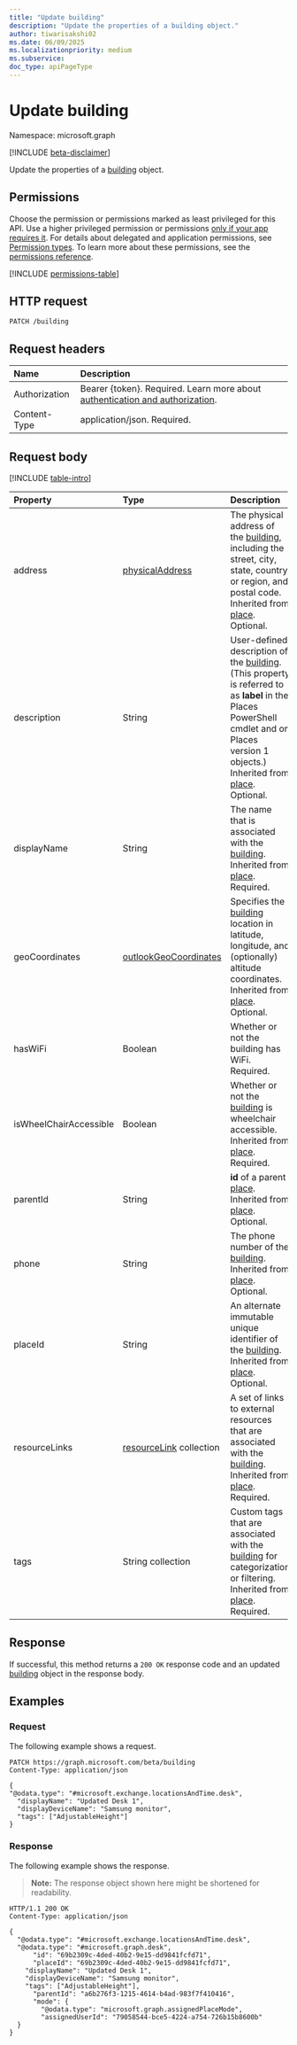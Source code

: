 ```yaml
---
title: "Update building"
description: "Update the properties of a building object."
author: tiwarisakshi02
ms.date: 06/09/2025
ms.localizationpriority: medium
ms.subservice:
doc_type: apiPageType
---
```


# Update building

Namespace: microsoft.graph

[!INCLUDE [beta-disclaimer](../../includes/beta-disclaimer.md)]

Update the properties of a [building](../resources/building.md) object.

## Permissions

Choose the permission or permissions marked as least privileged for this API. Use a higher privileged permission or permissions [only if your app requires it](/graph/permissions-overview#best-practices-for-using-microsoft-graph-permissions). For details about delegated and application permissions, see [Permission types](/graph/permissions-overview#permission-types). To learn more about these permissions, see the [permissions reference](/graph/permissions-reference).

<!-- {
  "blockType": "permissions",
  "name": "building-update-permissions"
}
-->
[!INCLUDE [permissions-table](../includes/permissions/building-update-permissions.md)]

## HTTP request

<!-- {
  "blockType": "ignored"
}
-->
``` http
PATCH /building
```

## Request headers

|Name|Description|
|:---|:---|
|Authorization|Bearer {token}. Required. Learn more about [authentication and authorization](/graph/auth/auth-concepts).|
|Content-Type|application/json. Required.|

## Request body

[!INCLUDE [table-intro](../../includes/update-property-table-intro.md)]

|Property|Type|Description|
|:---|:---|:---|
|address|[physicalAddress](../resources/physicaladdress.md)|The physical address of the [building](../resources/building.md), including the street, city, state, country or region, and postal code. Inherited from [place](../resources/place.md). Optional.|
|description|String|User-defined description of the [building](../resources/building.md). (This property is referred to as **label** in the Places PowerShell cmdlet and on Places version 1 objects.) Inherited from [place](../resources/place.md). Optional.|
|displayName|String|The name that is associated with the [building](../resources/building.md). Inherited from [place](../resources/place.md). Required.|
|geoCoordinates|[outlookGeoCoordinates](../resources/outlookgeocoordinates.md)|Specifies the [building](../resources/building.md) location in latitude, longitude, and (optionally) altitude coordinates. Inherited from [place](../resources/place.md). Optional.|
|hasWiFi|Boolean|Whether or not the building has WiFi. Required.|
|isWheelChairAccessible|Boolean|Whether or not the [building](../resources/building.md) is wheelchair accessible. Inherited from [place](../resources/place.md). Required.|
|parentId|String|**id** of a parent [place](../resources/place.md). Inherited from [place](../resources/place.md). Optional.|
|phone|String|The phone number of the [building](../resources/building.md). Inherited from [place](../resources/place.md). Optional.|
|placeId|String|An alternate immutable unique identifier of the [building](../resources/building.md). Inherited from [place](../resources/place.md). Optional.|
|resourceLinks|[resourceLink](../resources/resourcelink.md) collection|A set of links to external resources that are associated with the [building](../resources/building.md). Inherited from [place](../resources/place.md). Required.|
|tags|String collection|Custom tags that are associated with the [building](../resources/building.md) for categorization or filtering. Inherited from [place](../resources/place.md). Required.|

## Response

If successful, this method returns a `200 OK` response code and an updated [building](../resources/building.md) object in the response body.

## Examples

### Request

The following example shows a request.
<!-- {
  "blockType": "request",
  "name": "update_building"
}
-->
``` http
PATCH https://graph.microsoft.com/beta/building
Content-Type: application/json

{
"@odata.type": "#microsoft.exchange.locationsAndTime.desk",
  "displayName": "Updated Desk 1",
  "displayDeviceName": "Samsung monitor",
  "tags": ["AdjustableHeight"]
}
```


### Response

The following example shows the response.
>**Note:** The response object shown here might be shortened for readability.
<!-- {
  "blockType": "response",
  "truncated": true
}
-->
``` http
HTTP/1.1 200 OK
Content-Type: application/json

{
  "@odata.type": "#microsoft.exchange.locationsAndTime.desk",
  "@odata.type": "#microsoft.graph.desk",
      "id": "69b2309c-4ded-40b2-9e15-dd9841fcfd71",
      "placeId": "69b2309c-4ded-40b2-9e15-dd9841fcfd71",
    "displayName": "Updated Desk 1",
    "displayDeviceName": "Samsung monitor",
    "tags": ["AdjustableHeight"],
      "parentId": "a6b276f3-1215-4614-b4ad-983f7f410416",
      "mode": {
        "@odata.type": "microsoft.graph.assignedPlaceMode",
        "assignedUserId": "79058544-bce5-4224-a754-726b15b8600b"
  }
}
```

